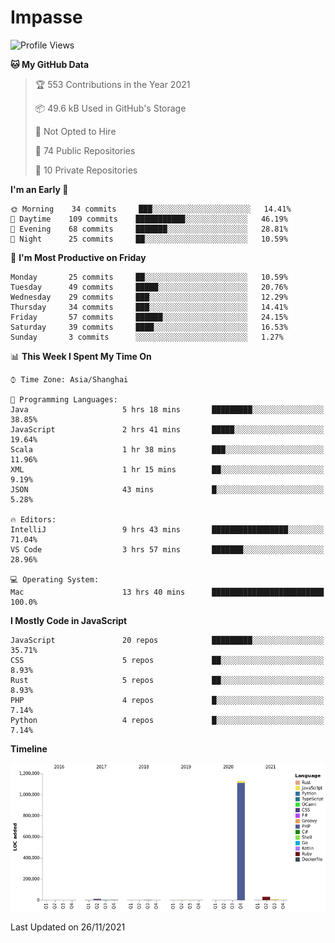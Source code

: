 # Impasse

<!--START_SECTION:waka-->
![Profile Views](http://img.shields.io/badge/Profile%20Views-0-blue)

**🐱 My GitHub Data** 

> 🏆 553 Contributions in the Year 2021
 > 
> 📦 49.6 kB Used in GitHub's Storage 
 > 
> 🚫 Not Opted to Hire
 > 
> 📜 74 Public Repositories 
 > 
> 🔑 10 Private Repositories  
 > 
**I'm an Early 🐤** 

```text
🌞 Morning    34 commits     ███░░░░░░░░░░░░░░░░░░░░░░   14.41% 
🌆 Daytime    109 commits    ███████████░░░░░░░░░░░░░░   46.19% 
🌃 Evening    68 commits     ███████░░░░░░░░░░░░░░░░░░   28.81% 
🌙 Night      25 commits     ██░░░░░░░░░░░░░░░░░░░░░░░   10.59%

```
📅 **I'm Most Productive on Friday** 

```text
Monday       25 commits     ██░░░░░░░░░░░░░░░░░░░░░░░   10.59% 
Tuesday      49 commits     █████░░░░░░░░░░░░░░░░░░░░   20.76% 
Wednesday    29 commits     ███░░░░░░░░░░░░░░░░░░░░░░   12.29% 
Thursday     34 commits     ███░░░░░░░░░░░░░░░░░░░░░░   14.41% 
Friday       57 commits     ██████░░░░░░░░░░░░░░░░░░░   24.15% 
Saturday     39 commits     ████░░░░░░░░░░░░░░░░░░░░░   16.53% 
Sunday       3 commits      ░░░░░░░░░░░░░░░░░░░░░░░░░   1.27%

```


📊 **This Week I Spent My Time On** 

```text
⌚︎ Time Zone: Asia/Shanghai

💬 Programming Languages: 
Java                     5 hrs 18 mins       █████████░░░░░░░░░░░░░░░░   38.85% 
JavaScript               2 hrs 41 mins       █████░░░░░░░░░░░░░░░░░░░░   19.64% 
Scala                    1 hr 38 mins        ███░░░░░░░░░░░░░░░░░░░░░░   11.96% 
XML                      1 hr 15 mins        ██░░░░░░░░░░░░░░░░░░░░░░░   9.19% 
JSON                     43 mins             █░░░░░░░░░░░░░░░░░░░░░░░░   5.28%

🔥 Editors: 
IntelliJ                 9 hrs 43 mins       █████████████████░░░░░░░░   71.04% 
VS Code                  3 hrs 57 mins       ███████░░░░░░░░░░░░░░░░░░   28.96%

💻 Operating System: 
Mac                      13 hrs 40 mins      █████████████████████████   100.0%

```

**I Mostly Code in JavaScript** 

```text
JavaScript               20 repos            █████████░░░░░░░░░░░░░░░░   35.71% 
CSS                      5 repos             ██░░░░░░░░░░░░░░░░░░░░░░░   8.93% 
Rust                     5 repos             ██░░░░░░░░░░░░░░░░░░░░░░░   8.93% 
PHP                      4 repos             █░░░░░░░░░░░░░░░░░░░░░░░░   7.14% 
Python                   4 repos             █░░░░░░░░░░░░░░░░░░░░░░░░   7.14%

```


**Timeline**

![Chart not found](https://raw.githubusercontent.com/impasse/impasse/master/charts/bar_graph.png) 


 Last Updated on 26/11/2021
<!--END_SECTION:waka-->
